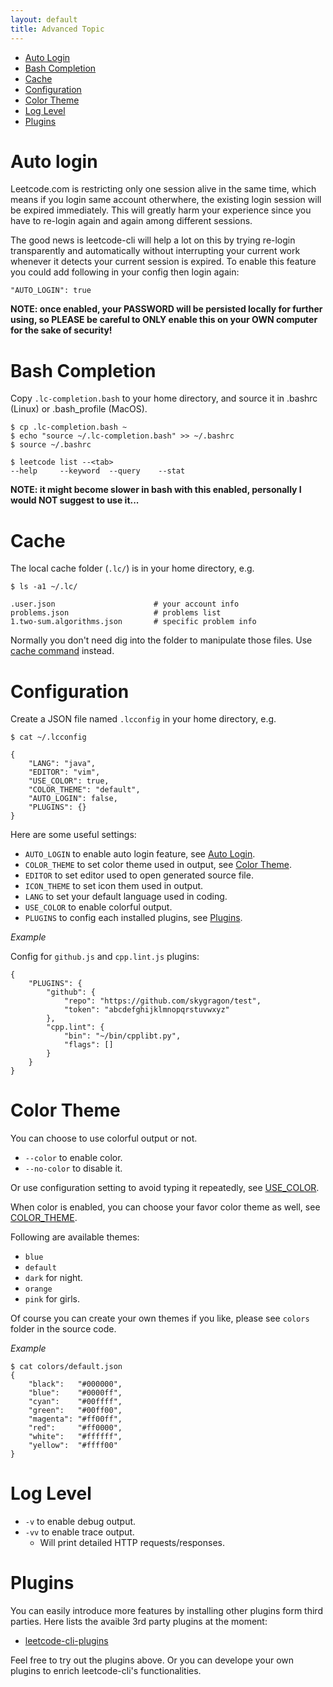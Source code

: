 ```yaml
---
layout: default
title: Advanced Topic
---
```


* [Auto Login](#auto-login)
* [Bash Completion](#bash-completion)
* [Cache](#cache)
* [Configuration](#configuration)
* [Color Theme](#color-theme)
* [Log Level](#log-level)
* [Plugins](#plugins)

# Auto login

Leetcode.com is restricting only one session alive in the same time, which means if you login same account otherwhere, the existing login session will be expired immediately. This will greatly harm your experience since you have to re-login again and again among different sessions.

The good news is leetcode-cli will help a lot on this by trying re-login transparently and automatically without interrupting your current work whenever it detects your current session is expired. To enable this feature you could add following in your config then login again:

	"AUTO_LOGIN": true

**NOTE: once enabled, your PASSWORD will be persisted locally for further using, so PLEASE be careful to ONLY enable this on your OWN computer for the sake of security!**

# Bash Completion

Copy `.lc-completion.bash` to your home directory, and source it in .bashrc (Linux) or .bash_profile (MacOS).

	$ cp .lc-completion.bash ~
	$ echo "source ~/.lc-completion.bash" >> ~/.bashrc
	$ source ~/.bashrc

	$ leetcode list --<tab>
	--help     --keyword  --query    --stat

**NOTE: it might become slower in bash with this enabled, personally I would NOT suggest to use it...**

# Cache

The local cache folder (`.lc/`) is in your home directory, e.g.

	$ ls -a1 ~/.lc/

	.user.json                      # your account info
	problems.json                   # problems list
	1.two-sum.algorithms.json       # specific problem info

Normally you don't need dig into the folder to manipulate those files. Use [cache command](https://skygragon.github.io/leetcode-cli/commands#cache) instead.

# Configuration

Create a JSON file named `.lcconfig` in your home directory, e.g.

	$ cat ~/.lcconfig

	{
		"LANG": "java",
		"EDITOR": "vim",
		"USE_COLOR": true,
		"COLOR_THEME": "default",
		"AUTO_LOGIN": false,
		"PLUGINS": {}
	}

Here are some useful settings:

* `AUTO_LOGIN` to enable auto login feature, see [Auto Login](#auto-login).
* `COLOR_THEME` to set color theme used in output, see [Color Theme](#color-theme).
* `EDITOR` to set editor used to open generated source file.
* `ICON_THEME` to set icon them used in output.
* `LANG` to set your default language used in coding.
* `USE_COLOR` to enable colorful output.
* `PLUGINS` to config each installed plugins, see [Plugins](#plugins).

*Example*

Config for `github.js` and `cpp.lint.js` plugins:

	{
		"PLUGINS": {
			"github": {
				"repo": "https://github.com/skygragon/test",
				"token": "abcdefghijklmnopqrstuvwxyz"
			},
			"cpp.lint": {
				"bin": "~/bin/cpplibt.py",
				"flags": []
			}
		}
	}

# Color Theme

You can choose to use colorful output or not.

* `--color` to enable color.
* `--no-color` to disable it.

Or use configuration setting to avoid typing it repeatedly, see [USE_COLOR](#configuration).

When color is enabled, you can choose your favor color theme as well, see [COLOR_THEME](#configuration).

Following are available themes:

* `blue`
* `default`
* `dark` for night.
* `orange`
* `pink` for girls.

Of course you can create your own themes if you like, please see `colors` folder in the source code.

*Example*

	$ cat colors/default.json
    {
        "black":   "#000000",
        "blue":    "#0000ff",
        "cyan":    "#00ffff",
        "green":   "#00ff00",
        "magenta": "#ff00ff",
        "red":     "#ff0000",
        "white":   "#ffffff",
        "yellow":  "#ffff00"
    }

# Log Level

* `-v` to enable debug output.
* `-vv` to enable trace output.
	* Will print detailed HTTP requests/responses.

# Plugins

You can easily introduce more features by installing other plugins form third parties. Here lists the avaible 3rd party plugins at the moment:

* [leetcode-cli-plugins](https://github.com/skygragon/leetcode-cli-plugins)

Feel free to try out the plugins above. Or you can develope your own plugins to enrich leetcode-cli's functionalities.
